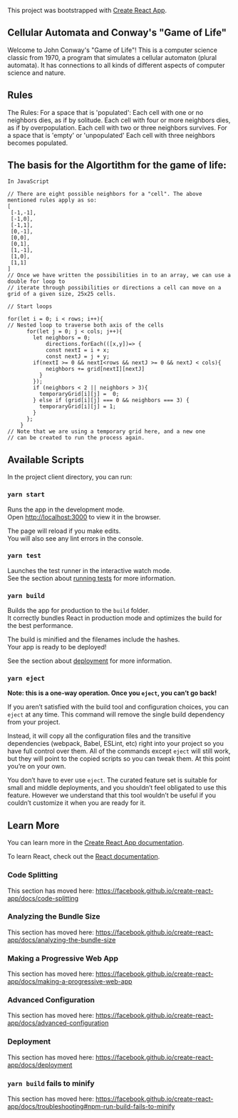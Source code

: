 This project was bootstrapped with [Create React App](https://github.com/facebook/create-react-app).
## Cellular Automata and Conway's "Game of Life"

Welcome to John Conway's "Game of Life"! This is a computer science classic from 1970, a program that simulates a cellular automaton (plural automata). It has connections to all kinds of different aspects of computer science and nature.

## Rules

The Rules:
For a space that is 'populated':
Each cell with one or no neighbors dies, as if by solitude.
Each cell with four or more neighbors dies, as if by overpopulation.
Each cell with two or three neighbors survives.
For a space that is 'empty' or 'unpopulated'
Each cell with three neighbors becomes populated.

## The basis for the Algortithm for the game of life:

`In JavaScript`

```
// There are eight possible neighbors for a "cell". The above mentioned rules apply as so:
[
 [-1,-1],
 [-1,0],
 [-1,1],
 [0,-1],
 [0,0],
 [0,1],
 [1,-1],
 [1,0],
 [1,1]
]
// Once we have written the possibilities in to an array, we can use a double for loop to
// iterate through possibilities or directions a cell can move on a grid of a given size, 25x25 cells.

// Start loops

for(let i = 0; i < rows; i++){
// Nested loop to traverse both axis of the cells
      for(let j = 0; j < cols; j++){
        let neighbors = 0;
            directions.forEach(([x,y])=> {
            const nextI = i + x;
            const nextJ = j + y;
        if(nextI >= 0 && nextI<rows && nextJ >= 0 && nextJ < cols){
            neighbors += grid[nextI][nextJ]
          }
        });
        if (neighbors < 2 || neighbors > 3){
          temporaryGrid[i][j] =  0;
        } else if (grid[i][j] === 0 && neighbors === 3) {
          temporaryGrid[i][j] = 1;
        }
      };
    }
// Note that we are using a temporary grid here, and a new one
// can be created to run the process again.
```

## Available Scripts

In the project client directory, you can run:

### `yarn start`

Runs the app in the development mode.<br />
Open [http://localhost:3000](http://localhost:3000) to view it in the browser.

The page will reload if you make edits.<br />
You will also see any lint errors in the console.

### `yarn test`

Launches the test runner in the interactive watch mode.<br />
See the section about [running tests](https://facebook.github.io/create-react-app/docs/running-tests) for more information.

### `yarn build`

Builds the app for production to the `build` folder.<br />
It correctly bundles React in production mode and optimizes the build for the best performance.

The build is minified and the filenames include the hashes.<br />
Your app is ready to be deployed!

See the section about [deployment](https://facebook.github.io/create-react-app/docs/deployment) for more information.

### `yarn eject`

**Note: this is a one-way operation. Once you `eject`, you can’t go back!**

If you aren’t satisfied with the build tool and configuration choices, you can `eject` at any time. This command will remove the single build dependency from your project.

Instead, it will copy all the configuration files and the transitive dependencies (webpack, Babel, ESLint, etc) right into your project so you have full control over them. All of the commands except `eject` will still work, but they will point to the copied scripts so you can tweak them. At this point you’re on your own.

You don’t have to ever use `eject`. The curated feature set is suitable for small and middle deployments, and you shouldn’t feel obligated to use this feature. However we understand that this tool wouldn’t be useful if you couldn’t customize it when you are ready for it.

## Learn More

You can learn more in the [Create React App documentation](https://facebook.github.io/create-react-app/docs/getting-started).

To learn React, check out the [React documentation](https://reactjs.org/).

### Code Splitting

This section has moved here: https://facebook.github.io/create-react-app/docs/code-splitting

### Analyzing the Bundle Size

This section has moved here: https://facebook.github.io/create-react-app/docs/analyzing-the-bundle-size

### Making a Progressive Web App

This section has moved here: https://facebook.github.io/create-react-app/docs/making-a-progressive-web-app

### Advanced Configuration

This section has moved here: https://facebook.github.io/create-react-app/docs/advanced-configuration

### Deployment

This section has moved here: https://facebook.github.io/create-react-app/docs/deployment

### `yarn build` fails to minify

This section has moved here: https://facebook.github.io/create-react-app/docs/troubleshooting#npm-run-build-fails-to-minify
